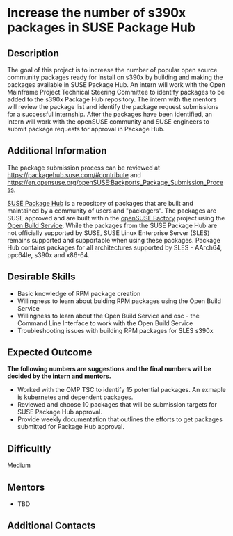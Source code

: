 # Increase the number of s390x packages in SUSE Package Hub

## Description
The goal of this project is to increase the number of popular open source community packages ready for install on s390x by building  and making the packages available in SUSE Package Hub. An intern will work with the Open Mainframe Project Technical Steering Committee to identify packages to be added to the s390x Package Hub repository. The intern with the mentors will review the package list and identify the package request submissions for a successful internship.  After the packages have been identified, an intern will work with the openSUSE community and SUSE engineers to submit package requests for approval in Package Hub.

## Additional Information
The package submission process can be reviewed at https://packagehub.suse.com/#contribute and https://en.opensuse.org/openSUSE:Backports_Package_Submission_Process.

[SUSE Package Hub](https://packagehub.suse.com/) is a repository of packages that are built and maintained by a community of users and "packagers". The packages are SUSE approved and are built within the [openSUSE Factory](https://en.opensuse.org/Portal:Factory) project using the [Open Build Service](http://openbuildservice.org/). While the packages from the SUSE Package Hub are not officially supported by SUSE, SUSE Linux Enterprise Server (SLES) remains supported and supportable when using these packages.  Package Hub contains packages for all architectures supported by SLES - AArch64, ppc64le, s390x and x86-64.

## Desirable Skills
* Basic knowledge of RPM package creation
* Willingness to learn about bulding RPM packages using the Open Build Service
* Willingness to learn about the Open Build Service and osc - the Command Line Interface to work with the Open Build Service
* Troubleshooting issues with building RPM packages for SLES s390x

## Expected Outcome
**The following numbers are suggestions and the final numbers will be decided by the intern and mentors.**
* Worked with the OMP TSC to identify 15 potential packages. An exmaple is kubernetes and dependent packages.
* Reviewed and choose 10 packages that will be submission targets for SUSE Package Hub approval.
* Provide weekly documentation that outlines the efforts to get packages submitted for Package Hub approval.

## Difficultly
Medium

## Mentors
  * TBD

## Additional Contacts
